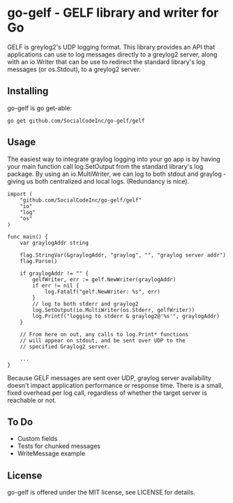 go-gelf - GELF library and writer for Go
========================================

GELF is greylog2's UDP logging format.  This library provides an API
that applications can use to log messages directly to a greylog2
server, along with an io.Writer that can be use to redirect the
standard library's log messages (or os.Stdout), to a greylog2 server.

Installing
----------

go-gelf is go get-able:

	go get github.com/SocialCodeInc/go-gelf/gelf

Usage
-----

The easiest way to integrate graylog logging into your go app is by
having your main function call log.SetOutput from the standard
library's log package.  By using an io.MultiWriter, we can log to both
stdout and graylog - giving us both centralized and local logs.
(Redundancy is nice).

	import (
		"github.com/SocialCodeInc/go-gelf/gelf"
		"io"
		"log"
		"os"
	)

	func main() {
		var graylogAddr string

		flag.StringVar(&graylogAddr, "graylog", "", "graylog server addr")
		flag.Parse()

		if graylogAddr != "" {
			gelfWriter, err := gelf.NewWriter(graylogAddr)
			if err != nil {
				log.Fatalf("gelf.NewWriter: %s", err)
			}
			// log to both stderr and graylog2
			log.SetOutput(io.MultiWriter(os.Stderr, gelfWriter))
			log.Printf("logging to stderr & graylog2@'%s'", graylogAddr)
		}

		// From here on out, any calls to log.Print* functions
		// will appear on stdout, and be sent over UDP to the
		// specified Graylog2 server.

		...
	}

Because GELF messages are sent over UDP, graylog server availability
doesn't impact application performance or response time.  There is a
small, fixed overhead per log call, regardless of whether the target
server is reachable or not.

To Do
-----

- Custom fields
- Tests for chunked messages
- WriteMessage example

License
-------

go-gelf is offered under the MIT license, see LICENSE for details.
